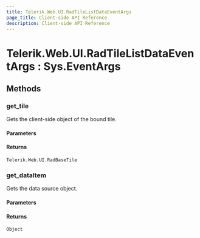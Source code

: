 ```yaml
---
title: Telerik.Web.UI.RadTileListDataEventArgs
page_title: Client-side API Reference
description: Client-side API Reference
---
```


# Telerik.Web.UI.RadTileListDataEventArgs : Sys.EventArgs

## Methods

###  get_tile

Gets the client-side object of the bound tile. 

#### Parameters

#### Returns

`Telerik.Web.UI.RadBaseTile` 

###  get_dataItem

Gets the data source object.

#### Parameters

#### Returns

`Object` 
